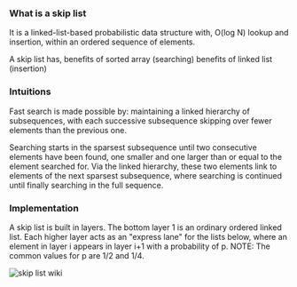 ### What is a skip list
It is a linked-list-based probabilistic data structure with,
O(log N) lookup and insertion,
within an ordered sequence of elements.

A skip list has,
benefits of sorted array (searching)
benefits of linked list (insertion)

### Intuitions
Fast search is made possible by:
maintaining a linked hierarchy of subsequences,
with each successive subsequence skipping over fewer elements than the previous one.

Searching starts in the sparsest subsequence until two consecutive elements have been found,
one smaller and one larger than or equal to the element searched for.
Via the linked hierarchy, these two elements link to elements of the next sparsest subsequence, 
where searching is continued until finally searching in the full sequence. 


### Implementation
A skip list is built in layers.
The bottom layer 1 is an ordinary ordered linked list.
Each higher layer acts as an "express lane" for the lists below,
where an element in layer i appears in layer i+1 with a probability of p.
NOTE: The common values for p are 1/2 and 1/4.

![skip list wiki](https://upload.wikimedia.org/wikipedia/commons/thumb/8/86/Skip_list.svg/800px-Skip_list.svg.png)

